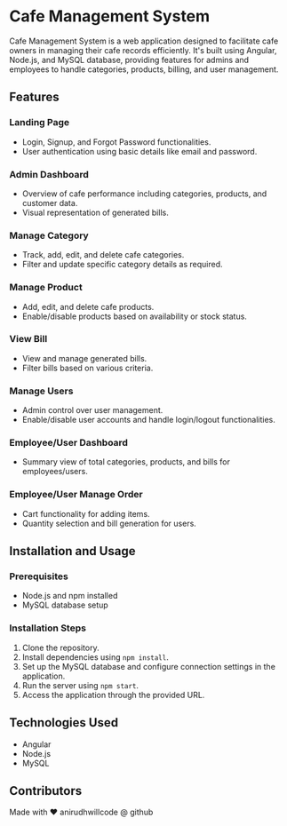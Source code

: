 <h1>Cafe Management System</h1>

Cafe Management System is a web application designed to facilitate cafe owners in managing their cafe records efficiently. It's built using Angular, Node.js, and MySQL database, providing features for admins and employees to handle categories, products, billing, and user management.

## Features

### Landing Page
- Login, Signup, and Forgot Password functionalities.
- User authentication using basic details like email and password.

### Admin Dashboard
- Overview of cafe performance including categories, products, and customer data.
- Visual representation of generated bills.

### Manage Category
- Track, add, edit, and delete cafe categories.
- Filter and update specific category details as required.

### Manage Product
- Add, edit, and delete cafe products.
- Enable/disable products based on availability or stock status.

### View Bill
- View and manage generated bills.
- Filter bills based on various criteria.

### Manage Users
- Admin control over user management.
- Enable/disable user accounts and handle login/logout functionalities.

### Employee/User Dashboard
- Summary view of total categories, products, and bills for employees/users.

### Employee/User Manage Order
- Cart functionality for adding items.
- Quantity selection and bill generation for users.

## Installation and Usage

### Prerequisites
- Node.js and npm installed
- MySQL database setup

### Installation Steps
1. Clone the repository.
2. Install dependencies using `npm install`.
3. Set up the MySQL database and configure connection settings in the application.
4. Run the server using `npm start`.
5. Access the application through the provided URL.

## Technologies Used

- Angular
- Node.js
- MySQL

## Contributors

Made with ❤️ anirudhwillcode @ github



